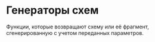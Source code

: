 # Генераторы схем

Функции, которые возвращают схему или её фрагмент, сгенерированную с учетом переданных параметров.
